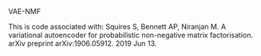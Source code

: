 VAE-NMF

This is code associated with:
Squires S, Bennett AP, Niranjan M. A variational autoencoder for probabilistic non-negative matrix factorisation. arXiv preprint arXiv:1906.05912. 2019 Jun 13.

